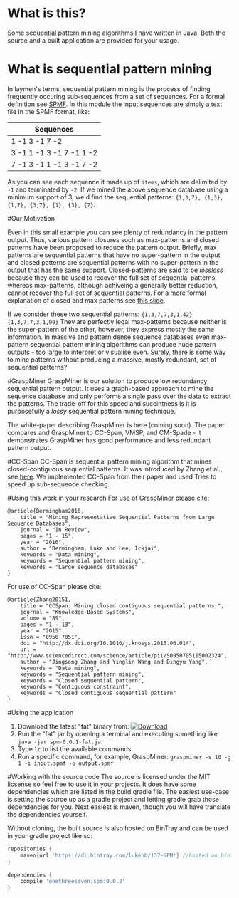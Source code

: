 # What is this?
Some sequential pattern mining algorithms I have written in Java. Both the source and a built application are provided for your usage.
# What is sequential pattern mining
In laymen's terms, sequential pattern mining is the process of finding frequently occuring sub-sequences from a set of sequences. For a formal definition see [SPMF](http://www.philippe-fournier-viger.com/spmf/index.php?link=documentation.php#examplePrefixSpan). In this module the input sequences are simply a text file in the SPMF format, like:

Sequences | 
------------ | 
1 -1 3 -1 7 -2 | 
3 -1 1 -1 3 -1 7 -1 1 -2 |
7 -1 3 -1 1 -1 3 -1 7 -2 |

As you can see each sequence it made up of `items`, which are delimited by `-1` and terminated by `-2`. If we mined the above sequence database using a minimum support of 3, we'd find the sequential patterns: `{1,3,7}, {1,3}, {1,7}, {3,7}, {1}, {3}, {7}`. 

#Our Motivation

Even in this small example you can see plenty of redundancy in the pattern output. Thus, various pattern closures such as max-patterns and closed patterns have been proposed to reduce the pattern output. Briefly, max patterns are sequential patterns that have no super-pattern in the output and closed patterns are sequential patterns with no super-pattern in the output that has the same support. Closed-patterns are said to be *lossless* because they can be used to recover the full set of sequential patterns, whereas max-patterns, although achiveing a generally better reduction, cannot recover the full set of sequential patterns. For a more formal explanation of closed and max patterns see [this slide](http://www.slideshare.net/JustinCletus/mining-frequent-patterns-association-and-correlations/8). 

If we consider these two sequential patterns:
`{1,3,7,7,3,1,42}`
`{1,3,7,7,3,1,99}`
They are perfectly legal max-patterns because neither is the super-pattern of the other, however, they express mostly the same information. In massive and pattern dense sequence databases even max-pattern sequential pattern mining algorithms can produce huge pattern outputs - too large to interpret or visualise even. Surely, there is some way to mine patterns without producing a massive, mostly redundant, set of sequential patterns?

#GraspMiner
GraspMiner is our solution to produce low redundancy sequential pattern output. It uses a graph-based approach to mine the sequence database and only performs a single pass over the data to extract the patterns. The trade-off for this speed and succintness is it is purposefully a *lossy* sequential pattern mining technique.

The white-paper describing GraspMiner is here (coming soon). The paper compares and GraspMiner to CC-Span, VMSP, and CM-Spade - it demonstrates GraspMiner has good performance and less redundant pattern output.

#CC-Span
CC-Span is sequential pattern mining algorithm that mines closed-contiguous sequential patterns. It was introduced by Zhang et al., see [here](http://www.sciencedirect.com/science/article/pii/S0950705115002324). We implemented CC-Span from their paper and used Tries to speed up sub-sequence checking.

#Using this work in your research
For use of GraspMiner please cite:
```
@article{Bermingham2016,
    title = "Mining Representative Sequential Patterns from Large Sequence Databases",
    journal = "In Review",
    pages = "1 - 15",
    year = "2016",
    author = "Bermingham, Luke and Lee, Ickjai",
    keywords = "Data mining",
    keywords = "Sequential pattern mining",
    keywords = "Large sequence databases"
}
```

For use of CC-Span please cite:
```
@article{Zhang20151,
    title = "CCSpan: Mining closed contiguous sequential patterns ",
    journal = "Knowledge-Based Systems",
    volume = "89",
    pages = "1 - 13",
    year = "2015",
    issn = "0950-7051",
    doi = "http://dx.doi.org/10.1016/j.knosys.2015.06.014",
    url = "http://www.sciencedirect.com/science/article/pii/S0950705115002324",
    author = "Jingsong Zhang and Yinglin Wang and Dingyu Yang",
    keywords = "Data mining",
    keywords = "Sequential pattern mining",
    keywords = "Closed sequential pattern",
    keywords = "Contiguous constraint",
    keywords = "Closed contiguous sequential pattern"
}
```
#Using the application

1. Download the latest "fat" binary from: [ ![Download](https://api.bintray.com/packages/lukehb/137-SPM/137-SPM/images/download.svg) ](https://bintray.com/lukehb/137-SPM/137-SPM/_latestVersion)
2. Run the "fat" jar by opening a terminal and executing something like `java -jar spm-0.0.1-fat.jar`
3. Type `lc` to list the available commands
4. Run a specific command, for example, GraspMiner: `graspminer -s 10 -g 1 -i input.spmf -o output.spmf`

#Working with the source code
The source is licensed under the MIT licsense so feel free to use it in your projects. It does have some dependencies which are listed in the build.gradle file. The easiest use-case is setting the source up as a gradle project and letting gradle grab those dependencies for you. Next easiest is maven, though you will have translate the dependencies yourself. 

Without cloning, the built source is also hosted on BinTray and can be used in your gradle project like so:

```groovy
repositories {
    maven{url 'https://dl.bintray.com/lukehb/137-SPM'} //hosted on bintray
}

dependencies {
    compile 'onethreeseven:spm:0.0.2'
}
```
